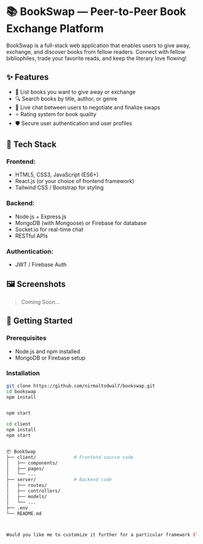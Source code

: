 
# 📚 BookSwap — Peer-to-Peer Book Exchange Platform

BookSwap is a full-stack web application that enables users to give away, exchange, and discover books from fellow readers. Connect with fellow bibliophiles, trade your favorite reads, and keep the literary love flowing!

## ✨ Features

- 🔄 List books you want to give away or exchange
- 🔍 Search books by title, author, or genre
- 💬 Live chat between users to negotiate and finalize swaps
- ⭐ Rating system for book quality
- 🛡️ Secure user authentication and user profiles

## 🔧 Tech Stack

### Frontend:
- HTML5, CSS3, JavaScript (ES6+)
- React.js (or your choice of frontend framework)
- Tailwind CSS / Bootstrap for styling

### Backend:
- Node.js + Express.js
- MongoDB (with Mongoose) or Firebase for database
- Socket.io for real-time chat
- RESTful APIs

### Authentication:
- JWT / Firebase Auth

## 🖼️ Screenshots

> Coming Soon...

## 🚀 Getting Started

### Prerequisites

- Node.js and npm installed
- MongoDB or Firebase setup

### Installation

```bash
git clone https://github.com/nirmaltodwal7/bookswap.git
cd bookswap
npm install


npm start

cd client
npm install
npm start


📦 BookSwap
├── client/              # Frontend source code
│   ├── components/
│   ├── pages/
│   └── ...
├── server/              # Backend code
│   ├── routes/
│   ├── controllers/
│   ├── models/
│   └── ...
├── .env
└── README.md



Would you like me to customize it further for a particular framework (like Next.js, Firebase backend, or MongoDB)?
